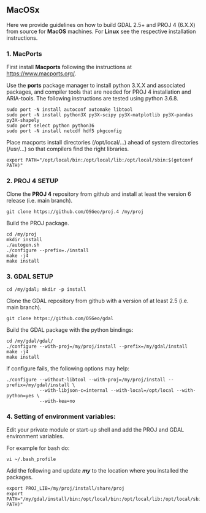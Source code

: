 ## MacOSx
Here we provide guidelines on how to build GDAL 2.5+ and PROJ 4 (6.X.X) from source for **MacOS** machines. For **Linux** see the respective installation instructions. 

### 1. MacPorts
First install **Macports** following the instructions at https://www.macports.org/.

Use the **ports** package manager to install python 3.X.X and associated packages, and compiler tools that are needed for PROJ 4 installation and ARIA-tools.
The following instructions are tested using python 3.6.8.

```
sudo port -N install autoconf automake libtool
sudo port -N install python3X py3X-scipy py3X-matplotlib py3X-pandas py3X-shapely
sudo port select python python36
sudo port -N install netcdf hdf5 pkgconfig
```
Place macports install directories (/opt/local/...) ahead of system directories (/usr/...) so that compilers find the right libraries.
```
export PATH="/opt/local/bin:/opt/local/lib:/opt/local/sbin:$(getconf PATH)"
```

### 2. PROJ 4 SETUP
Clone the **PROJ 4** repository from github and install at least the version 6 release (i.e. main branch).

```
git clone https://github.com/OSGeo/proj.4 /my/proj
```

Build the PROJ package.
```
cd /my/proj
mkdir install
./autogen.sh
./configure --prefix=./install 
make -j4
make install
```

### 3. GDAL SETUP
```
cd /my/gdal; mkdir -p install
```

Clone the GDAL repository from github with a version of at least 2.5 (i.e. main branch).
```
git clone https://github.com/OSGeo/gdal
```

Build the GDAL package with the python bindings:
```
cd /my/gdal/gdal/
./configure --with-proj=/my/proj/install --prefix=/my/gdal/install 
make -j4 
make install
```
if configure fails, the following options may help:
```
./configure --without-libtool --with-proj=/my/proj/install --prefix=/my/gdal/install \
            --with-libjson-c=internal --with-local=/opt/local --with-python=yes \
            --with-kea=no
```

### 4. Setting of environment variables:
Edit your private module or start-up shell and add the PROJ and GDAL environment variables.

For example for bash do:
```
vi ~/.bash_profile
```

Add the following and update ***my*** to the location where you installed the packages.
```
export PROJ_LIB=/my/proj/install/share/proj
export PATH="/my/gdal/install/bin:/opt/local/bin:/opt/local/lib:/opt/local/sbin:$(getconf PATH)"
```
